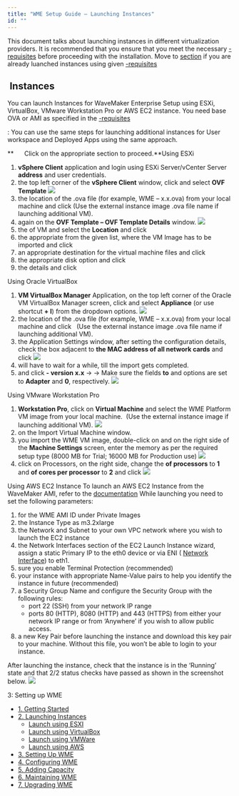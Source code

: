 ```yaml
---
title: "WME Setup Guide – Launching Instances"
id: ""
---
```


This document talks about launching instances in different virtualization providers. It is recommended that you ensure that you meet the necessary [\-requisites](/learn/installation/wavemaker-enterprise-setup-guide/) before proceeding with the installation. Move to [section](https://www.wavemaker.com/learn/installation/wme-setup-guide-access-setting/) if you are already luanched instances using given [\-requisites](/learn/installation/wavemaker-enterprise-setup-guide/)

##  Instances

You can launch Instances for WaveMaker Enterprise Setup using ESXi, VirtualBox, VMware Workstation Pro or AWS EC2 instance. You need base OVA or AMI as specified in the [\-requisites](/learn/installation/wavemaker-enterprise-setup-guide/)

: You can use the same steps for launching additional instances for User workspace and Deployed Apps using the same approach.

**      Click on the appropriate section to proceed.**Using ESXi

1. **vSphere Client** application and login using ESXi Server/vCenter Server **address** and user credentials.
2. the top left corner of the **vSphere Client** window, click and select **OVF Template** [![](../assets/WME_launch_esxi1.png)](../assets/WME_launch_esxi1.png)
3. the location of the .ova file (for example, WME – x.x.ova) from your local machine and click (Use the external instance image .ova file name if launching additional VM).
4. again on the **OVF Template – OVF Template Details** window. [![](../assets/WME_launch_esxi2.png)](../assets/WME_launch_esxi2.png)
5. the of VM and select the **Location** and click
6. the appropriate from the given list, where the VM Image has to be imported and click
7. an appropriate destination for the virtual machine files and click
8. the appropriate disk option and click
9. the details and click

Using Oracle VirtualBox

1. **VM VirtualBox Manager** Application, on the top left corner of the Oracle VM VirtualBox Manager screen, click and select **Appliance** (or use shortcut **\+ I**) from the dropdown options. [![](../assets/WME_launch_oracle1.png)](../assets/WME_launch_oracle1.png)
2. the location of the .ova file (for example, WME – x.x.ova) from your local machine and click   (Use the external instance image .ova file name if launching additional VM).
3. the Application Settings window, after setting the configuration details, check the box adjacent to **the MAC address of all network cards** and click [![](../assets/WME_launch_oracle2.png)](../assets/WME_launch_oracle2.png)
4. will have to wait for a while, till the import gets completed.
5. and click **\- version x.x** → → Make sure the fields **to** and options are set to **Adapter** and **0**, respectively. [![](../assets/WME_launch_oracle3.png)](../assets/WME_launch_oracle3.png)

Using VMware Workstation Pro

1. **Workstation Pro**, click on **Virtual Machine** and select the WME Platform VM image from your local machine.  (Use the external instance image if launching additional VM). [![](../assets/WME_launch_vmware1.png)](../assets/WME_launch_vmware1.png)
2. on the Import Virtual Machine window.
3. you import the WME VM image, double-click on and on the right side of the **Machine Settings** screen, enter the memory as per the required setup type (8000 MB for Trial; 16000 MB for Production use) [![](../assets/WME_launch_vmware2.png)](../assets/WME_launch_vmware2.png)
4. click on Processors, on the right side, change the **of processors** to **1** and **of cores per processor** to **2** and click [![](../assets/WME_launch_vmware3.png)](../assets/WME_launch_vmware3.png)

Using AWS EC2 Instance To launch an AWS EC2 Instance from the WaveMaker AMI, refer to the [documentation](http://docs.aws.amazon.com/AWSEC2/latest/UserGuide/launching-instance.html) While launching you need to set the following parameters:

1. for the WME AMI ID under Private Images
2. the Instance Type as m3.2xlarge
3. the Network and Subnet to your own VPC network where you wish to launch the EC2 instance
4. the Network Interfaces section of the EC2 Launch Instance wizard, assign a static Primary IP to the eth0 device or via ENI ( [Network Interface](http://docs.aws.amazon.com/AWSEC2/latest/UserGuide/using-eni.html)) to eth1.
5. sure you enable Terminal Protection (recommended)
6. your instance with appropriate Name-Value pairs to help you identify the instance in future (recommended)
7. a Security Group Name and configure the Security Group with the following rules:
    - port 22 (SSH) from your network IP range
    - ports 80 (HTTP), 8080 (HTTP) and 443 (HTTPS) from either your network IP range or from ‘Anywhere’ if you wish to allow public access.
8. a new Key Pair before launching the instance and download this key pair to your machine. Without this file, you won’t be able to login to your instance.

After launching the instance, check that the instance is in the ‘Running’ state and that 2/2 status checks have passed as shown in the screenshot below. [![](../assets/WME_launch_aws.png)](../assets/WME_launch_aws.png)

3: Setting up WME

- [1\. Getting Started](/learn/installation/wavemaker-enterprise-setup-guide/)
- [2\. Launching Instances](#launch-instances)
    - [Launch using ESXI](#launch-esxi)
    - [Launch using VirtualBox](#launch-vb)
    - [Launch using VMWare](#launch-vmware)
    - [Launch using AWS](#launch-aws)
- [3\. Setting Up WME](/learn/installation/wme-setup-guide-access-setting/)
- [4\. Configuring WME](/learn/installation/wme-setup-guide-configuration/)
- [5\. Adding Capacity](/learn/installation/wme-setup-guide-adding-capacity/)
- [6\. Maintaining WME](/learn/installation/wme-setup-guide-maintenance/)
- [7\. Upgrading WME](/learn/installation/wme-setup-guide-upgrading/)
